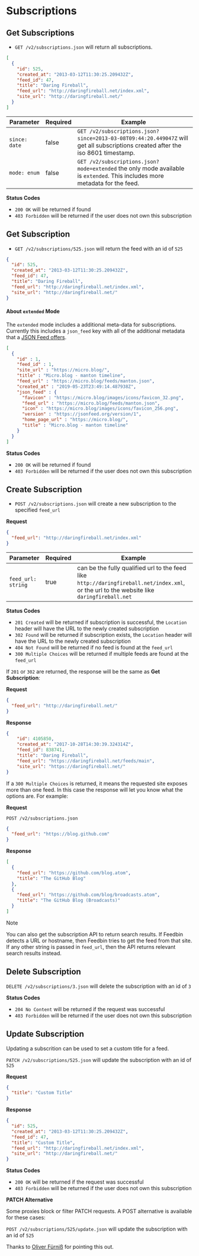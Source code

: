 Subscriptions
=============

Get Subscriptions
-----------------

 - `GET /v2/subscriptions.json` will return all subscriptions.

```json
[
  {
    "id": 525,
    "created_at": "2013-03-12T11:30:25.209432Z",
    "feed_id": 47,
    "title": "Daring Fireball",
    "feed_url": "http://daringfireball.net/index.xml",
    "site_url": "http://daringfireball.net/"
  }
]
```

| Parameter     | Required | Example                                                                                                                          |
| ------------- | -------- | -------------------------------------------------------------------------------------------------------------------------------- |
| `since: date` | false    | `GET /v2/subscriptions.json?since=2013-03-08T09:44:20.449047Z` will get all subscriptions created after the iso 8601 timestamp.  |
| `mode: enum`  | false    | `GET /v2/subscriptions.json?mode=extended`  the only mode available is `extended`. This includes more metadata for the feed.     |


**Status Codes**

- `200 OK` will be returned if found
- `403 Forbidden` will be returned if the user does not own this subscription

Get Subscription
----------------

- `GET /v2/subscriptions/525.json` will return the feed with an id of `525`

```json
{
  "id": 525,
  "created_at": "2013-03-12T11:30:25.209432Z",
  "feed_id": 47,
  "title": "Daring Fireball",
  "feed_url": "http://daringfireball.net/index.xml",
  "site_url": "http://daringfireball.net/"
}
```

#### About `extended` Mode

The `extended` mode includes a additional meta-data for subscriptions. Currently this includes a `json_feed` key with all of the additional metadata that a [JSON Feed offers](https://jsonfeed.org/version/1).

```json
[
  {
    "id" : 1,
    "feed_id" : 1,
    "site_url" : "https://micro.blog/",
    "title" : "Micro.blog - manton timeline",
    "feed_url" : "https://micro.blog/feeds/manton.json",
    "created_at" : "2019-05-23T23:49:14.487938Z",
    "json_feed" : {
      "favicon" : "https://micro.blog/images/icons/favicon_32.png",
      "feed_url" : "https://micro.blog/feeds/manton.json",
      "icon" : "https://micro.blog/images/icons/favicon_256.png",
      "version" : "https://jsonfeed.org/version/1",
      "home_page_url" : "https://micro.blog/",
      "title" : "Micro.blog - manton timeline"
    }
  }
]
```

**Status Codes**

- `200 OK` will be returned if found
- `403 Forbidden` will be returned if the user does not own this subscription

Create Subscription
-------------------

- `POST /v2/subscriptions.json` will create a new subscription to the specified `feed_url`

**Request**

```json
{
  "feed_url": "http://daringfireball.net/index.xml"
}
```

| Parameter          | Required | Example                                                                                                                                    |
| ------------------ | -------- | ------------------------------------------------------------------------------------------------------------------------------------------ |
| `feed_url: string` | true     | can be the fully qualified url to the feed like `http://daringfireball.net/index.xml`, or the url to the website like `daringfireball.net` |


**Status Codes**

- `201 Created` will be returned if subscription is successful, the `Location` header will have the URL to the newly created subscription
- `302 Found` will be returned if subscription exists, the `Location` header will have the URL to the newly created subscription
- `404 Not Found` will be returned if no feed is found at the `feed_url`
- `300 Multiple Choices` will be returned if multiple feeds are found at the `feed_url` 

If `201` or `302` are returned, the response will be the same as **Get Subscription**:

**Request**

```json
{
  "feed_url": "http://daringfireball.net/"
}
```

**Response**

```json
{
    "id": 4105850,
    "created_at": "2017-10-28T14:30:39.324314Z",
    "feed_id": 838741,
    "title": "Daring Fireball",
    "feed_url": "https://daringfireball.net/feeds/main",
    "site_url": "https://daringfireball.net/"
}
```

If a `300 Multiple Choices` is returned, it means the requested site exposes more than one feed. In this case the response will let you know what the options are. For example:

**Request**

`POST /v2/subscriptions.json`

```json
{
  "feed_url": "https://blog.github.com"
}
```

**Response**

```json
[
  {
    "feed_url": "https://github.com/blog.atom",
    "title": "The GitHub Blog"
  },
  {
    "feed_url": "https://github.com/blog/broadcasts.atom",
    "title": "The GitHub Blog (Broadcasts)"
  }
]
```

> [!NOTE]
> You can also get the subscription API to return search results. If Feedbin detects a URL or hostname, then Feedbin tries to get the feed from that site. If any other string is passed in `feed_url`, then the API returns relevant search results instead.

Delete Subscription
-------------------

`DELETE /v2/subscriptions/3.json` will delete the subscription with an id of `3`

**Status Codes**

- `204 No Content` will be returned if the request was successful
- `403 Forbidden` will be returned if the user does not own this subscription

Update Subscription
-------------------

Updating a subscrition can be used to set a custom title for a feed.

`PATCH /v2/subscriptions/525.json` will update the subscription with an id of `525`


**Request**

```json
{
  "title": "Custom Title"
}
```

**Response**

```json
{
  "id": 525,
  "created_at": "2013-03-12T11:30:25.209432Z",
  "feed_id": 47,
  "title": "Custom Title",
  "feed_url": "http://daringfireball.net/index.xml",
  "site_url": "http://daringfireball.net/"
}
```

**Status Codes**

- `200 OK` will be returned if the request was successful
- `403 Forbidden` will be returned if the user does not own this subscription

**PATCH Alternative**

Some proxies block or filter PATCH requests. A POST alternative is available for these cases:

`POST /v2/subscriptions/525/update.json` will update the subscription with an id of `525`

Thanks to [Oliver Fürniß](http://curioustimes.de/) for pointing this out.
